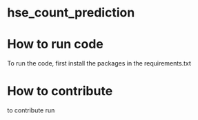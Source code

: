 # hse_count_prediction

# How to run code
To run the code, first install the packages in the requirements.txt

# How to contribute
to contribute run 
